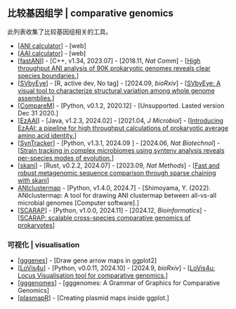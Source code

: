 ## 比较基因组学 | comparative genomics

此列表收集了比较基因组相关的工具。

- [[ANI calculator](http://enve-omics.ce.gatech.edu/ani/)] - [web]
- [[AAI calculator](http://enve-omics.ce.gatech.edu/aai/)] - [web]
- [[fastANI](https://github.com/ParBLiSS/FastANI)] - [C++, v1.34, 2023.07] - [2018.11, _Nat Comm_] - [[High throughput ANI analysis of 90K prokaryotic genomes reveals clear species boundaries.](https://doi.org/10.1038/s41467-018-07641-9)]
- [[SVbyEye](https://github.com/daewoooo/SVbyEye)] - [R, active dev, No tag] - [2024.09, _bioRxiv_] - [[SVbyEye: A visual tool to characterize structural variation among whole genome assemblies.](https://doi.org/10.1101/2024.09.11.612418)]
- [[CompareM](https://github.com/dparks1134/CompareM)] - [Python, v0.1.2, 2020.12] - [Unsupported. Lasted version Dec 31 2020.]
- [[EzAAI](https://github.com/endixk/ezaai)] - [Java, v1.2.3, 2024.02] - [2021.04, _J Microbiol_] - [[Introducing EzAAI: a pipeline for high throughput calculations of prokaryotic average amino acid identity.](https://doi.org/10.1007/s12275-021-1154-0)]
- [[SynTracker](https://github.com/leylabmpi/SynTracker)] - [Python, v1.3.1, 2024.09 ] - [2024.06, _Nat Biotechnol_] - [[Strain tracking in complex microbiomes using synteny analysis reveals per-species modes of evolution.](https://doi.org/10.1038/s41587-024-02276-2)]
- [[skani](https://github.com/bluenote-1577/skani)] - [Rust, v0.2.2, 2024.07] - [2023.09, _Nat Methods_] - [[Fast and robust metagenomic sequence comparison through sparse chaining with skani](https://doi.org/10.1038/s41592-023-02018-3)]
- [ANIclustermap](https://github.com/moshi4/ANIclustermap) - [Python, v1.4.0, 2024.7] - [Shimoyama, Y. (2022). ANIclustermap: A tool for drawing ANI clustermap between all-vs-all microbial genomes [Computer software].]
- [[SCARAP](https://github.com/swittouck/scarap)] - [Python, v1.0.0, 2024.11] - [2024.12, _Bioinformatics_] - [[SCARAP: scalable cross-species comparative genomics of prokaryotes](https://doi.org/10.1093/bioinformatics/btae735)]

### 可视化 | visualisation
- [[gggenes](https://github.com/wilkox/gggenes)] - [Draw gene arrow maps in ggplot2]
- [[LoVis4u](https://github.com/art-egorov/lovis4u)] - [Python, v0.0.11, 2024.10] - [2024.9, _bioRxiv_] - [[LoVis4u: Locus Visualisation tool for comparative genomics.](https://doi.org/10.1101/2024.09.11.612399)]
- [[gggenomes](https://github.com/thackl/gggenomes)] - [gggenomes: A Grammar of Graphics for Comparative Genomics]
- [[plasmapR](https://github.com/BradyAJohnston/plasmapR)] - [Creating plasmid maps inside ggplot.]
